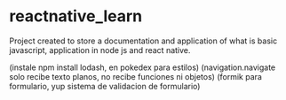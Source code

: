 # reactnative_learn
Project created to store a documentation and application of what is basic javascript, application in node js and react native.


(instale npm install lodash, en pokedex para estilos)
(navigation.navigate solo recibe texto planos, no recibe funciones ni objetos)
(formik para formulario, yup sistema de validacion de formulario)